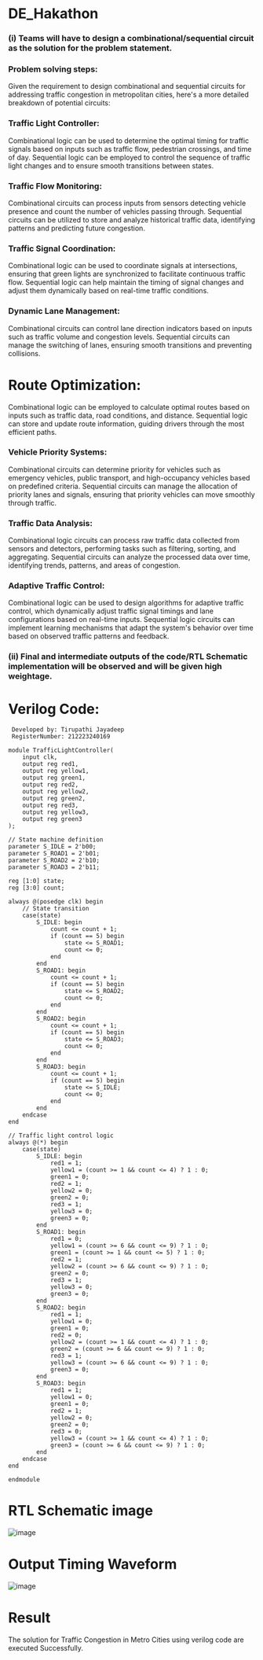 # DE_Hakathon

### (i) Teams will have to design a combinational/sequential circuit as the solution for the problem statement.
### Problem solving steps:
Given the requirement to design combinational and sequential circuits for addressing traffic congestion in metropolitan cities, here's a more detailed breakdown of potential circuits:

### Traffic Light Controller:
Combinational logic can be used to determine the optimal timing for traffic signals based on inputs such as traffic flow, pedestrian crossings, and time of day. Sequential logic can be employed to control the sequence of traffic light changes and to ensure smooth transitions between states.

### Traffic Flow Monitoring:
Combinational circuits can process inputs from sensors detecting vehicle presence and count the number of vehicles passing through. Sequential circuits can be utilized to store and analyze historical traffic data, identifying patterns and predicting future congestion.

### Traffic Signal Coordination:
Combinational logic can be used to coordinate signals at intersections, ensuring that green lights are synchronized to facilitate continuous traffic flow. Sequential logic can help maintain the timing of signal changes and adjust them dynamically based on real-time traffic conditions.

### Dynamic Lane Management:
Combinational circuits can control lane direction indicators based on inputs such as traffic volume and congestion levels. Sequential circuits can manage the switching of lanes, ensuring smooth transitions and preventing collisions.

# Route Optimization:
Combinational logic can be employed to calculate optimal routes based on inputs such as traffic data, road conditions, and distance. Sequential logic can store and update route information, guiding drivers through the most efficient paths.

### Vehicle Priority Systems:
Combinational circuits can determine priority for vehicles such as emergency vehicles, public transport, and high-occupancy vehicles based on predefined criteria. Sequential circuits can manage the allocation of priority lanes and signals, ensuring that priority vehicles can move smoothly through traffic.

### Traffic Data Analysis:
Combinational logic circuits can process raw traffic data collected from sensors and detectors, performing tasks such as filtering, sorting, and aggregating. Sequential circuits can analyze the processed data over time, identifying trends, patterns, and areas of congestion.

### Adaptive Traffic Control:
Combinational logic can be used to design algorithms for adaptive traffic control, which dynamically adjust traffic signal timings and lane configurations based on real-time inputs. Sequential logic circuits can implement learning mechanisms that adapt the system's behavior over time based on observed traffic patterns and feedback.

### (ii) Final and intermediate outputs of the code/RTL Schematic implementation will be observed and will be given high weightage.
# Verilog Code:
```
 Developed by: Tirupathi Jayadeep
 RegisterNumber: 212223240169

module TrafficLightController(
    input clk,
    output reg red1,
    output reg yellow1,
    output reg green1,
    output reg red2,
    output reg yellow2,
    output reg green2,
    output reg red3,
    output reg yellow3,
    output reg green3
);

// State machine definition
parameter S_IDLE = 2'b00;
parameter S_ROAD1 = 2'b01;
parameter S_ROAD2 = 2'b10;
parameter S_ROAD3 = 2'b11;

reg [1:0] state;
reg [3:0] count;

always @(posedge clk) begin
    // State transition
    case(state)
        S_IDLE: begin
            count <= count + 1;
            if (count == 5) begin
                state <= S_ROAD1;
                count <= 0;
            end
        end
        S_ROAD1: begin
            count <= count + 1;
            if (count == 5) begin
                state <= S_ROAD2;
                count <= 0;
            end
        end
        S_ROAD2: begin
            count <= count + 1;
            if (count == 5) begin
                state <= S_ROAD3;
                count <= 0;
            end
        end
        S_ROAD3: begin
            count <= count + 1;
            if (count == 5) begin
                state <= S_IDLE;
                count <= 0;
            end
        end
    endcase
end

// Traffic light control logic
always @(*) begin
    case(state)
        S_IDLE: begin
            red1 = 1;
            yellow1 = (count >= 1 && count <= 4) ? 1 : 0;
            green1 = 0;
            red2 = 1;
            yellow2 = 0;
            green2 = 0;
            red3 = 1;
            yellow3 = 0;
            green3 = 0;
        end
        S_ROAD1: begin
            red1 = 0;
            yellow1 = (count >= 6 && count <= 9) ? 1 : 0;
            green1 = (count >= 1 && count <= 5) ? 1 : 0;
            red2 = 1;
            yellow2 = (count >= 6 && count <= 9) ? 1 : 0;
            green2 = 0;
            red3 = 1;
            yellow3 = 0;
            green3 = 0;
        end
        S_ROAD2: begin
            red1 = 1;
            yellow1 = 0;
            green1 = 0;
            red2 = 0;
            yellow2 = (count >= 1 && count <= 4) ? 1 : 0;
            green2 = (count >= 6 && count <= 9) ? 1 : 0;
            red3 = 1;
            yellow3 = (count >= 6 && count <= 9) ? 1 : 0;
            green3 = 0;
        end
        S_ROAD3: begin
            red1 = 1;
            yellow1 = 0;
            green1 = 0;
            red2 = 1;
            yellow2 = 0;
            green2 = 0;
            red3 = 0;
            yellow3 = (count >= 1 && count <= 4) ? 1 : 0;
            green3 = (count >= 6 && count <= 9) ? 1 : 0;
        end
    endcase
end

endmodule
```

# RTL Schematic image
![image](https://github.com/23004426/DE_Hakathon/assets/144979327/305866c9-8717-4727-9ce2-92a4193760ac)

# Output Timing Waveform
![image](https://github.com/23004426/DE_Hakathon/assets/144979327/f68c8bcf-a6a5-4594-98b7-d09517304aef)

# Result
The solution for Traffic Congestion in Metro Cities using verilog code are executed Successfully.
